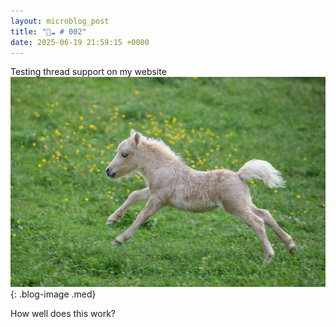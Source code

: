 ```yaml
---
layout: microblog_post
title: "🔵☁️ # 002"
date: 2025-06-19 21:59:15 +0000
---
```


Testing thread support on my website
![testing-thread-support-on-my-w](/assets/images/microblog/testing-thread-support-on-my-w-0.jpg){: .blog-image .med}

How well does this work?
